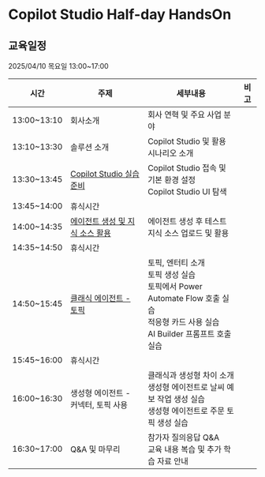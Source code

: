 # Copilot Studio Half-day HandsOn

## 교육일정
2025/04/10 목요일 13:00~17:00

|시간|주제|세부내용|비고|
|--|--|--|--|
|13:00~13:10|회사소개|회사 연혁 및 주요 사업 분야||
|13:10~13:30|솔루션 소개|Copilot Studio 및 활용 시나리오 소개||
|13:30~13:45|[Copilot Studio 실습 준비](https://github.com/FDX-edu/CopilotStudio_Halfday/blob/main/Lab01/Lab01_01.md)|Copilot Studio 접속 및 기본 환경 설정</br>Copilot Studio UI 탐색||
|13:45~14:00|휴식시간|||
|14:00~14:35|[에이전트 생성 및 지식 소스 활용](https://github.com/FDX-edu/CopilotStudio_Halfday/blob/main/Lab02/Lab02_01.md)|에이전트 생성 후 테스트</br>지식 소스 업로드 및 활용||
|14:35~14:50|휴식시간|||
|14:50~15:45|[클래식 에이전트 - 토픽](https://github.com/FDX-edu/CopilotStudio_Halfday/blob/main/Lab03/Lab03_01.md)|토픽, 엔터티 소개</br>토픽 생성 실습</br>토픽에서 Power Automate Flow 호출 실습</br>적응형 카드 사용 실습</br>AI Builder 프롬프트 호출 실습||
|15:45~16:00|휴식시간|||
|16:00~16:30|생성형 에이전트 - 커넥터, 토픽 사용|클래식과 생성형 차이 소개</br>생성형 에이전트로 날씨 예보 작업 생성 실습</br>생성형 에이전트로 주문 토픽 생성 실습||
|16:30~17:00|Q&A 및 마무리|참가자 질의응답 Q&A</br>교육 내용 복습 및 추가 학습 자료 안내||
